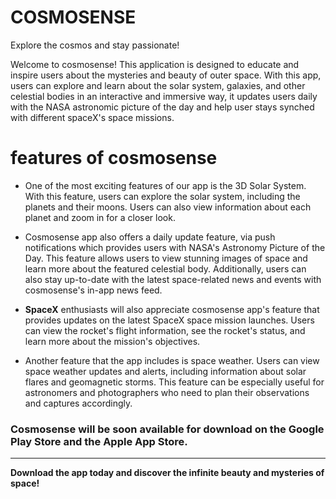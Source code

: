 # COSMOSENSE 
Explore the cosmos and stay passionate!

Welcome to cosmosense! This application is designed to educate and inspire users about the mysteries and beauty of outer space. With this app, users can explore and learn about the solar system, galaxies, and other celestial bodies in an interactive and immersive way, it updates users daily with the NASA astronomic picture of the day and help user stays synched with different spaceX's space missions.



# features of cosmosense

 - One of the most exciting features of our app is the 3D Solar System. With this feature, users can explore the solar system, including the planets and their moons. Users can also view information about each planet and zoom in for a closer look. 

 - Cosmosense app also offers a daily update feature, via push notifications which provides users with NASA's Astronomy Picture of the Day. This feature allows users to view stunning images of space and learn more about the featured celestial body. Additionally, users can also stay up-to-date with the latest space-related news and events with cosmosense's in-app news feed.

 - **SpaceX** enthusiasts will also appreciate cosmosense app's feature that provides updates on the latest SpaceX space mission launches. Users can view the rocket's flight information, see the rocket's status, and learn more about the mission's objectives.

 - Another feature that the app includes is space weather. Users can view space weather updates and alerts, including information about solar flares and geomagnetic storms. This feature can be especially useful for astronomers and photographers who need to plan their observations and captures accordingly.

 ###  Cosmosense will be soon available for download on the Google Play Store and the Apple App Store. 
 <hr/>

 **Download the app today and discover the infinite beauty and mysteries of space!**
